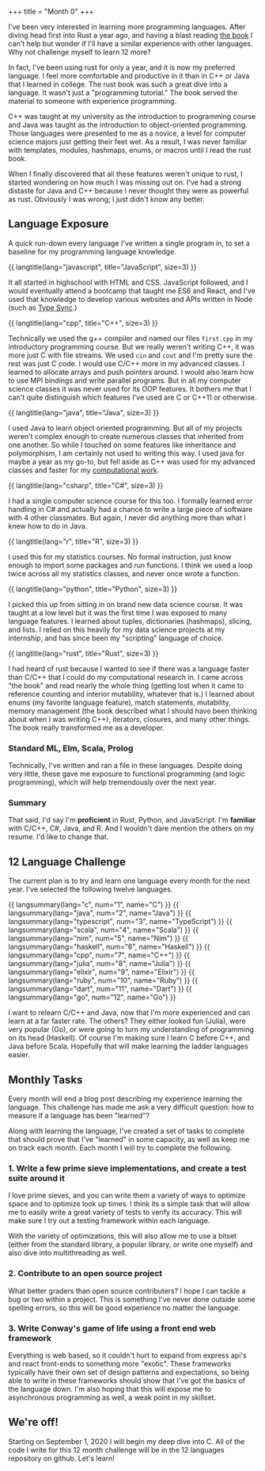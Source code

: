+++
title = "Month 0"
+++

I've been very interested in learning more programming languages.  After diving head first into Rust a year ago, and having a blast reading [the book](https://doc.rust-lang.org/book/) I can't help but wonder if I'll have a similar experience with other languages.  Why not challenge myself to learn 12 more?

<!-- more -->

In fact, I've been using rust for only a year, and it is now my preferred language.  I feel more comfortable and productive in it than in C++ or Java that I learned in college.  The rust book was such a great dive into a language.  It wasn't just a "programming tutorial."  The book served the material to someone with experience programming.

C++ was taught at my university as the introduction to programming course and Java was taught as the introduction to object-oriented programming.  Those languages were presented to me as a novice, a level for computer science majors just getting their feet wet.  As a result, I was never familiar with templates, modules, hashmaps, enums, or macros until I read the rust book.

When I finally discovered that all these features weren't unique to rust, I started wondering on how much I was missing out on.  I've had a strong distaste for Java and C++ because I never thought they were as powerful as rust. Obviously I was wrong; I just didn't know any better.  

## Language Exposure

A quick run-down every language I've written a single program in, to set a baseline for my programming language knowledge.

{{ langtitle(lang="javascript", title="JavaScript", size=3) }} 

It all started in highschool with HTML and CSS.  JavaScript followed, and I would eventually attend a bootcamp that taught me ES6 and React, and I've used that knowledge to develop various websites and APIs written in Node (such as [Type Sync](@/projects/typesync.md).)

{{ langtitle(lang="cpp", title="C++", size=3) }} 

Technically we used the g++ compiler and named our files `first.cpp` in my introductory programming course.  But we really weren't writing C++, it was more just C with file streams.  We used `cin` and `cout` and I'm pretty sure the rest was just C code.  I would use C/C++ more in my advanced classes.  I learned to allocate arrays and push pointers around.  I would also learn how to use MPI bindings and write parallel programs.  But in all my computer science classes it was never used for its OOP features.  It bothers me that I can't quite distinguish which features I've used are C or C++11 or otherwise.

{{ langtitle(lang="java", title="Java", size=3) }} 

I used Java to learn object oriented programming.  But all of my projects weren't complex enough to create numerous classes that inherited from one another.  So while I touched on some features like inheritance and polymorphism, I am certainly not used to writing this way.  I used java for maybe a year as my go-to, but fell aside as C++ was used for my advanced classes and faster for my [computational work](@/projects/mn.md).

{{ langtitle(lang="csharp", title="C#", size=3) }} 

I had a single computer science course for this too.  I formally learned error handling in C# and actually had a chance to write a large piece of software with 4 other classmates.  But again, I never did anything more than what I knew how to do in Java.


{{ langtitle(lang="r", title="R", size=3) }} 

I used this for my statistics courses.  No formal instruction, just know enough to import some packages and run functions.  I think we used a loop twice across all my statistics classes, and never once wrote a function.

{{ langtitle(lang="python", title="Python", size=3) }} 

I picked this up from sitting in on brand new data science course.  It was taught at a low level but it was the first time I was exposed to many language features.  I learned about tuples, dictionaries (hashmaps), slicing, and lists.  I relied on this heavily for my data science projects at my internship, and has since been my "scripting" language of choice.

{{ langtitle(lang="rust", title="Rust", size=3) }} 

I had heard of rust because I wanted to see if there was a language faster than C/C++ that I could do my computational research in.  I came across "the book" and read nearly the whole thing (getting lost when it came to reference counting and interior mutability, whatever that is.)  I learned about enums (my favorite language feature), match statements, mutability, memory management (the book described what I should have been thinking about when I was writing C++), iterators, closures, and many other things.  The book really transformed me as a developer.

### Standard ML, Elm, Scala, Prolog

Technically, I've written and ran a file in these languages.  Despite doing very little, these gave me exposure to functional programming (and logic programming), which will help tremendously over the next year.

### Summary

That said, I'd say I'm **proficient** in Rust, Python, and JavaScript.  I'm **familiar** with C/C++, C#, Java, and R.  And I wouldn't dare mention the others on my resume.  I'd like to change that.

## 12 Language Challenge

The current plan is to try and learn one language every month for the next year.  I've selected the following twelve languages.

<div class="month-list">
{{ langsummary(lang="c", num="1", name="C") }}
{{ langsummary(lang="java", num="2", name="Java") }}
{{ langsummary(lang="typescript", num="3", name="TypeScript") }}
{{ langsummary(lang="scala", num="4", name="Scala") }}
{{ langsummary(lang="nim", num="5", name="Nim") }}
{{ langsummary(lang="haskell", num="6", name="Haskell") }}
{{ langsummary(lang="cpp", num="7", name="C++") }}
{{ langsummary(lang="julia", num="8", name="Julia") }}
{{ langsummary(lang="elixir", num="9", name="Elixir") }}
{{ langsummary(lang="ruby", num="10", name="Ruby") }}
{{ langsummary(lang="dart", num="11", name="Dart") }}
{{ langsummary(lang="go", num="12", name="Go") }}
</div>

I want to relearn C/C++ and Java, now that I'm more experienced and can learn at a far faster rate.  The others?  They either looked fun (Julia), were very popular (Go), or were going to turn my understanding of programming on its head (Haskell).  Of course I'm making sure I learn C before C++, and Java before Scala.  Hopefully that will make learning the ladder languages easier.

## Monthly Tasks

Every month will end a blog post describing my experience learning the language.  This challenge has made me ask a very difficult question: how to measure if a language has been "learned"?

Along with learning the language, I've created a set of tasks to complete that should prove that I've "learned" in some capacity, as well as keep me on track each month.  Each month I will try to complete the following.

### 1. Write a few prime sieve implementations, and create a test suite around it

I love prime sieves, and you can write them a variety of ways to optimize space and to optimize look up times.  I think its a simple task that will allow me to easily write a great variety of tests to verify its accuracy.  This will make sure I try out a testing framework within each language.

With the variety of optimizations, this will also allow me to use a bitset (either from the standard library, a popular library, or write one myself) and also dive into multithreading as well.

### 2. Contribute to an open source project

What better graders than open source contributers?  I hope I can tackle a bug or two within a project.  This is something I've never done outside some spelling errors, so this will be good experience no matter the language.

### 3. Write Conway's game of life using a front end web framework

Everything is web based, so it couldn't hurt to expand from express api's and react front-ends to something more "exotic".  These frameworks typically have their own set of design patterns and expectations, so being able to write in these frameworks should show that I've got the basics of the language down.  I'm also hoping that this will expose me to asynchronous programming as well, a weak point in my skillset.

## We're off!

Starting on September 1, 2020 I will begin my deep dive into C.  All of the code I write for this 12 month challenge will be in the 12 languages repository on github.  Let's learn!
